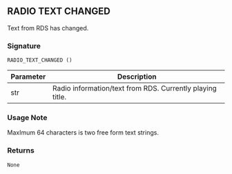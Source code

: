 ## RADIO TEXT CHANGED

Text from RDS has changed.

### Signature

`RADIO_TEXT_CHANGED ()`


| Parameter | Description |
| --- | --- |
| str | Radio information/text from RDS. Currently playing title. |


### Usage Note

MaxImum 64 characters is two free form text strings.


### Returns

`None`